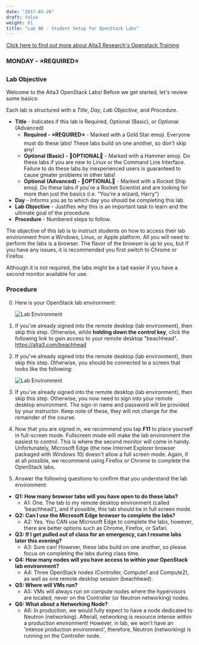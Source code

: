 ```yaml
---
date: "2017-03-26"
draft: false
weight: 01
title: "Lab 00 - Student Setup for OpenStack Labs"
---
```

[Click here to find out more about Alta3 Research's Openstack Training](https://alta3.com/courses/openstack)

### MONDAY - &#x2B50;REQUIRED&#x2B50;

### Lab Objective

Welcome to the Alta3 OpenStack Labs! Before we get started, let's review some basics:

Each lab is structured with a *Title*, *Day*, *Lab Objective*, and *Procedure*.

  - **Title** - Indicates if this lab is Required, Optional (Basic), or Optional (Advanced)
    - **Required - &#x2B50;REQUIRED&#x2B50;** - Marked with a Gold Star emoji. Everyone must do these labs! These labs build on one another, so don't skip any!
    - **Optional (Basic) - &#x1F528;OPTIONAL&#x1F528;** - Marked with a Hammer emoji. Do these labs if you are new to Linux or the Command Line Interface. Failure to do these labs by inexperienced users is guaranteed to cause greater problems in other labs!
    - **Optional (Advanced) - &#x1F680;OPTIONAL&#x1F680;** - Marked with a Rocket Ship emoji. Do these labs if you're a Rocket Scientist and are looking for more than just the basics (i.e. "You're a wizard, Harry")
  - **Day** - Informs you as to which day you should be completing this lab. 
  - **Lab Objective** - Justifies why this is an important task to learn and the ultimate goal of the procedure.
  - **Procedure** - Numbered steps to follow.

The objective of this lab is to instruct students on how to access their lab environment from a Windows, Linux, or Apple platform. All you will need to perform the labs is a browser. The flavor of the browser is up to you, but if you have any issues, it is recommended you first switch to Chrome or Firefox.

Although it is not required, the labs might be a tad easier if you have a second monitor available for use.

### Procedure

0. Here is your OpenStack lab environment: 

    ![Lab Environment](https://alta3.com/static/images/alta3_lab_00_openstack_desktop.png)

0. If you've already signed into the remote desktop (lab environment), then skip this step. Otherwise, while **holding down the control key**, click the following link to gain access to your remote desktop "beachhead". https://alta3.com/beachhead
    
0. If you've already signed into the remote desktop (lab environment), then skip this step. Otherwise, you should be connected to a screen that looks like the following:

    ![Lab Environment](https://alta3.com/static/images/alta3_lab_00_a_lab_desktop_signin.png)

0. If you've already signed into the remote desktop (lab environment), then skip this step. Otherwise, you now need to sign into your remote desktop environment. The sign-in name and password will be provided by your instructor. Keep note of these, they will not change for the remainder of the course.

0. Now that you are signed in, we recommend you tap **F11** to place yourself in full-screen mode. Fullscreen mode will make the lab environment the easiest to control. This is where the second monitor will come in handy. Unfortunately, Microsoft Edge (the new Internet Explorer browser packaged with Windows 10) doesn't allow a full screen mode. Again, if at all possible, we recommend using Firefox or Chrome to complete the OpenStack labs.
 
0. Answer the following questions to confirm that you understand the lab environment:
  - **Q1: How many browser tabs will you have open to do these labs?**
    - A1: One. The tab to my remote desktop environment (called 'beachhead'), and if possible, this tab should be in full screen mode.
  - **Q2: Can I use the Microsoft Edge browser to complete the labs?**
    - A2: Yes. You CAN use Microsoft Edge to complete the labs, however, there are better options such as Chrome, Firefox, or Safari.
  - **Q3: If I get pulled out of class for an emergency, can I resume labs later this evening?**
    - A3: Sure can! However, these labs build on one another, so please focus on completing the labs during class time.
  - **Q4: How many nodes will you have access to within your OpenStack lab environment?**
    - A4: Three OpenStack nodes (Controller, Compute1 and Compute2), as well as one remote desktop session (beachhead). 
  - **Q5: Where will VMs run?**
    - A5: VMs will always run on compute nodes where the hypervisors are located, never on the Controller (or Neutron networking) nodes.
  - **Q6: What about a Networking Node?**
    - A6: In production, we would fully expect to have a node dedicated to Neutron (networking). Afterall, networking is resource intense within a production environment! However, in lab, we won't have an 'intense production environment', therefore, Neutron (networking) is running on the Controller node.
